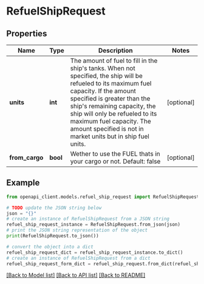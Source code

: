 # RefuelShipRequest


## Properties

Name | Type | Description | Notes
------------ | ------------- | ------------- | -------------
**units** | **int** | The amount of fuel to fill in the ship&#39;s tanks. When not specified, the ship will be refueled to its maximum fuel capacity. If the amount specified is greater than the ship&#39;s remaining capacity, the ship will only be refueled to its maximum fuel capacity. The amount specified is not in market units but in ship fuel units. | [optional] 
**from_cargo** | **bool** | Wether to use the FUEL thats in your cargo or not. Default: false | [optional] 

## Example

```python
from openapi_client.models.refuel_ship_request import RefuelShipRequest

# TODO update the JSON string below
json = "{}"
# create an instance of RefuelShipRequest from a JSON string
refuel_ship_request_instance = RefuelShipRequest.from_json(json)
# print the JSON string representation of the object
print(RefuelShipRequest.to_json())

# convert the object into a dict
refuel_ship_request_dict = refuel_ship_request_instance.to_dict()
# create an instance of RefuelShipRequest from a dict
refuel_ship_request_form_dict = refuel_ship_request.from_dict(refuel_ship_request_dict)
```
[[Back to Model list]](../README.md#documentation-for-models) [[Back to API list]](../README.md#documentation-for-api-endpoints) [[Back to README]](../README.md)


